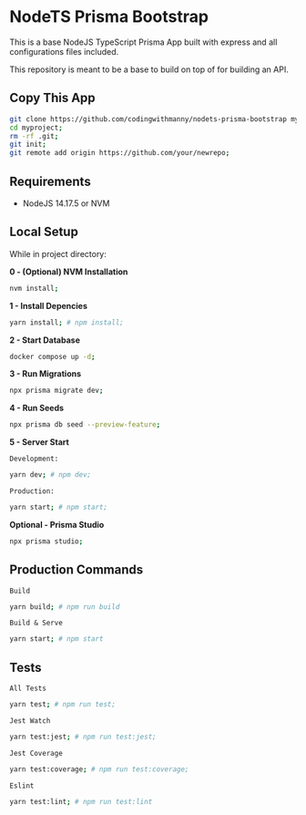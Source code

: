 # NodeTS Prisma Bootstrap

This is a base NodeJS TypeScript Prisma App built with express and all
configurations files included.

This repository is meant to be a base to build on top of for building an API.

## Copy This App

```bash
git clone https://github.com/codingwithmanny/nodets-prisma-bootstrap myproject;
cd myproject;
rm -rf .git;
git init;
git remote add origin https://github.com/your/newrepo;
```

## Requirements

- NodeJS 14.17.5 or NVM

## Local Setup

While in project directory:

**0 - (Optional) NVM Installation**

```bash
nvm install;
```

**1 - Install Depencies**

```bash
yarn install; # npm install;
```

**2 - Start Database**

```bash
docker compose up -d;
```

**3 - Run Migrations**

```bash
npx prisma migrate dev;
```

**4 - Run Seeds**

```bash
npx prisma db seed --preview-feature;
```

**5 - Server Start**

`Development:`

```bash
yarn dev; # npm dev;
```

`Production:`

```bash
yarn start; # npm start;
```

**Optional - Prisma Studio**

```bash
npx prisma studio;
```

## Production Commands

`Build`

```bash
yarn build; # npm run build
```

`Build & Serve`

```bash
yarn start; # npm start
```

## Tests

`All Tests`

```bash
yarn test; # npm run test;
```

`Jest Watch`

```bash
yarn test:jest; # npm run test:jest;
```

`Jest Coverage`

```bash
yarn test:coverage; # npm run test:coverage;
```

`Eslint`

```bash
yarn test:lint; # npm run test:lint
```
